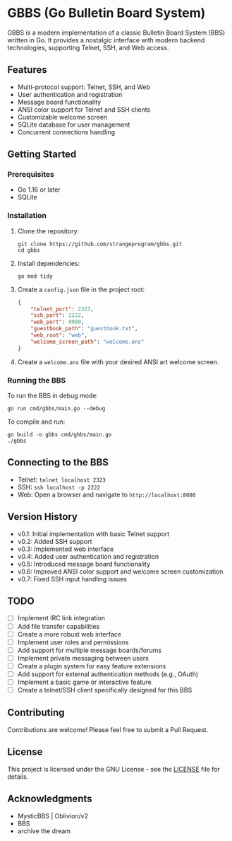 # GBBS (Go Bulletin Board System)

GBBS is a modern implementation of a classic Bulletin Board System (BBS) written in Go. It provides a nostalgic interface with modern backend technologies, supporting Telnet, SSH, and Web access.

## Features

- Multi-protocol support: Telnet, SSH, and Web
- User authentication and registration
- Message board functionality
- ANSI color support for Telnet and SSH clients
- Customizable welcome screen
- SQLite database for user management
- Concurrent connections handling

## Getting Started

### Prerequisites

- Go 1.16 or later
- SQLite

### Installation

1. Clone the repository:
   ```
   git clone https://github.com/strangeprogram/gbbs.git
   cd gbbs
   ```

2. Install dependencies:
   ```
   go mod tidy
   ```

3. Create a `config.json` file in the project root:
   ```json
   {
       "telnet_port": 2323,
       "ssh_port": 2222,
       "web_port": 8080,
       "guestbook_path": "guestbook.txt",
       "web_root": "web",
       "welcome_screen_path": "welcome.ans"
   }
   ```

4. Create a `welcome.ans` file with your desired ANSI art welcome screen.

### Running the BBS

To run the BBS in debug mode:

```
go run cmd/gbbs/main.go --debug
```

To compile and run:

```
go build -o gbbs cmd/gbbs/main.go
./gbbs
```

## Connecting to the BBS

- Telnet: `telnet localhost 2323`
- SSH: `ssh localhost -p 2222`
- Web: Open a browser and navigate to `http://localhost:8080`

## Version History

- v0.1: Initial implementation with basic Telnet support
- v0.2: Added SSH support
- v0.3: Implemented web interface
- v0.4: Added user authentication and registration
- v0.5: Introduced message board functionality
- v0.6: Improved ANSI color support and welcome screen customization
- v0.7: Fixed SSH input handling issues

## TODO

- [ ] Implement IRC link integration
- [ ] Add file transfer capabilities
- [ ] Create a more robust web interface
- [ ] Implement user roles and permissions
- [ ] Add support for multiple message boards/forums
- [ ] Implement private messaging between users
- [ ] Create a plugin system for easy feature extensions
- [ ] Add support for external authentication methods (e.g., OAuth)
- [ ] Implement a basic game or interactive feature
- [ ] Create a telnet/SSH client specifically designed for this BBS

## Contributing

Contributions are welcome! Please feel free to submit a Pull Request.

## License

This project is licensed under the GNU License - see the [LICENSE](LICENSE) file for details.

## Acknowledgments

- MysticBBS | Oblivion/v2
- BBS
- archive the dream